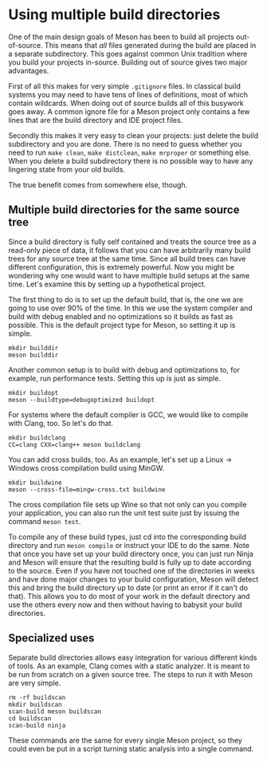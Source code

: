 # Using multiple build directories

One of the main design goals of Meson has been to build all projects
out-of-source. This means that *all* files generated during the build
are placed in a separate subdirectory. This goes against common Unix
tradition where you build your projects in-source. Building out of
source gives two major advantages.

First of all this makes for very simple `.gitignore` files. In
classical build systems you may need to have tens of lines of
definitions, most of which contain wildcards. When doing out of source
builds all of this busywork goes away. A common ignore file for a
Meson project only contains a few lines that are the build directory
and IDE project files.

Secondly this makes it very easy to clean your projects: just delete
the build subdirectory and you are done. There is no need to guess
whether you need to run `make clean`, `make distclean`, `make
mrproper` or something else. When you delete a build subdirectory
there is no possible way to have any lingering state from your old
builds.

The true benefit comes from somewhere else, though.

## Multiple build directories for the same source tree

Since a build directory is fully self contained and treats the source
tree as a read-only piece of data, it follows that you can have
arbitrarily many build trees for any source tree at the same time.
Since all build trees can have different configuration, this is
extremely powerful. Now you might be wondering why one would want to
have multiple build setups at the same time. Let's examine this by
setting up a hypothetical project.

The first thing to do is to set up the default build, that is, the one
we are going to use over 90% of the time. In this we use the system
compiler and build with debug enabled and no optimizations so it
builds as fast as possible. This is the default project type for
Meson, so setting it up is simple.

    mkdir builddir
    meson builddir

Another common setup is to build with debug and optimizations to, for
example, run performance tests. Setting this up is just as simple.

    mkdir buildopt
    meson --buildtype=debugoptimized buildopt

For systems where the default compiler is GCC, we would like to
compile with Clang, too. So let's do that.

    mkdir buildclang
    CC=clang CXX=clang++ meson buildclang

You can add cross builds, too. As an example, let's set up a Linux ->
Windows cross compilation build using MinGW.

    mkdir buildwine
    meson --cross-file=mingw-cross.txt buildwine

The cross compilation file sets up Wine so that not only can you
compile your application, you can also run the unit test suite just by
issuing the command `meson test`.

To compile any of these build types, just cd into the corresponding
build directory and run `meson compile` or instruct your IDE to do the
same. Note that once you have set up your build directory once, you
can just run Ninja and Meson will ensure that the resulting build is
fully up to date according to the source. Even if you have not touched
one of the directories in weeks and have done major changes to your
build configuration, Meson will detect this and bring the build
directory up to date (or print an error if it can't do that). This
allows you to do most of your work in the default directory and use
the others every now and then without having to babysit your build
directories.

## Specialized uses

Separate build directories allows easy integration for various
different kinds of tools. As an example, Clang comes with a static
analyzer. It is meant to be run from scratch on a given source tree.
The steps to run it with Meson are very simple.

    rm -rf buildscan
    mkdir buildscan
    scan-build meson buildscan
    cd buildscan
    scan-build ninja

These commands are the same for every single Meson project, so they
could even be put in a script turning static analysis into a single
command.
